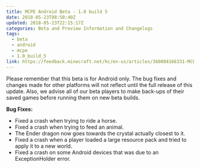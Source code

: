 ```yaml
---
title: MCPE Android Beta - 1.0 build 5
date: 2018-05-23T08:50:40Z
updated: 2018-05-23T22:15:17Z
categories: Beta and Preview Information and Changelogs
tags:
  - beta
  - android
  - mcpe
  - 1.0_build_5
link: https://feedback.minecraft.net/hc/en-us/articles/360004166331-MCPE-Android-Beta-1-0-build-5
---
```


Please remember that this beta is for Android only. The bug fixes and changes made for other platforms will not reflect until the full release of this update. Also, we advise all of our beta players to make back-ups of their saved games before running them on new beta builds.

**Bug Fixes:**

- Fixed a crash when trying to ride a horse.
- Fixed a crash when trying to feed an animal.
- The Ender dragon now goes towards the crystal actually closest to it.
- Fixed a crash when a player loaded a large resource pack and tried to apply it to a new world.
- Fixed a crash on some Android devices that was due to an ExceptionHolder error.

<div>

 

</div>
